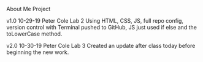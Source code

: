 About Me Project

v1.0
10-29-19 Peter Cole Lab 2
Using HTML, CSS, JS, full repo config,
version control with Terminal pushed to GitHub,
JS just used if else and the toLowerCase method.

v2.0
10-30-19 Peter Cole Lab 3
Created an update after class today before
beginning the new work.
